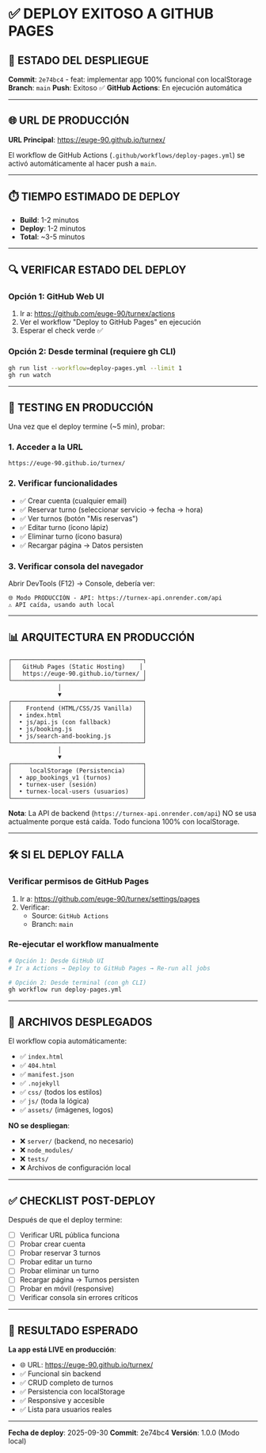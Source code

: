 # ✅ DEPLOY EXITOSO A GITHUB PAGES

## 🚀 ESTADO DEL DESPLIEGUE

**Commit**: `2e74bc4` - feat: implementar app 100% funcional con localStorage
**Branch**: `main`
**Push**: Exitoso ✅
**GitHub Actions**: En ejecución automática

---

## 🌐 URL DE PRODUCCIÓN

**URL Principal**: https://euge-90.github.io/turnex/

El workflow de GitHub Actions (`.github/workflows/deploy-pages.yml`) se activó automáticamente al hacer push a `main`.

---

## ⏱️ TIEMPO ESTIMADO DE DEPLOY

- **Build**: 1-2 minutos
- **Deploy**: 1-2 minutos
- **Total**: ~3-5 minutos

---

## 🔍 VERIFICAR ESTADO DEL DEPLOY

### Opción 1: GitHub Web UI
1. Ir a: https://github.com/euge-90/turnex/actions
2. Ver el workflow "Deploy to GitHub Pages" en ejecución
3. Esperar el check verde ✅

### Opción 2: Desde terminal (requiere gh CLI)
```bash
gh run list --workflow=deploy-pages.yml --limit 1
gh run watch
```

---

## 🧪 TESTING EN PRODUCCIÓN

Una vez que el deploy termine (~5 min), probar:

### 1. Acceder a la URL
```
https://euge-90.github.io/turnex/
```

### 2. Verificar funcionalidades
- ✅ Crear cuenta (cualquier email)
- ✅ Reservar turno (seleccionar servicio → fecha → hora)
- ✅ Ver turnos (botón "Mis reservas")
- ✅ Editar turno (ícono lápiz)
- ✅ Eliminar turno (ícono basura)
- ✅ Recargar página → Datos persisten

### 3. Verificar consola del navegador
Abrir DevTools (F12) → Console, debería ver:
```
🌐 Modo PRODUCCIÓN - API: https://turnex-api.onrender.com/api
⚠️ API caída, usando auth local
```

---

## 📊 ARQUITECTURA EN PRODUCCIÓN

```
┌─────────────────────────────────────┐
│   GitHub Pages (Static Hosting)    │
│   https://euge-90.github.io/turnex/ │
└─────────────────────────────────────┘
              │
              ▼
┌─────────────────────────────────────┐
│    Frontend (HTML/CSS/JS Vanilla)   │
│  • index.html                       │
│  • js/api.js (con fallback)         │
│  • js/booking.js                    │
│  • js/search-and-booking.js         │
└─────────────────────────────────────┘
              │
              ▼
┌─────────────────────────────────────┐
│     localStorage (Persistencia)     │
│  • app_bookings_v1 (turnos)         │
│  • turnex-user (sesión)             │
│  • turnex-local-users (usuarios)    │
└─────────────────────────────────────┘
```

**Nota**: La API de backend (`https://turnex-api.onrender.com/api`) NO se usa actualmente porque está caída. Todo funciona 100% con localStorage.

---

## 🛠️ SI EL DEPLOY FALLA

### Verificar permisos de GitHub Pages
1. Ir a: https://github.com/euge-90/turnex/settings/pages
2. Verificar:
   - Source: `GitHub Actions`
   - Branch: `main`

### Re-ejecutar el workflow manualmente
```bash
# Opción 1: Desde GitHub UI
# Ir a Actions → Deploy to GitHub Pages → Re-run all jobs

# Opción 2: Desde terminal (con gh CLI)
gh workflow run deploy-pages.yml
```

---

## 📝 ARCHIVOS DESPLEGADOS

El workflow copia automáticamente:
- ✅ `index.html`
- ✅ `404.html`
- ✅ `manifest.json`
- ✅ `.nojekyll`
- ✅ `css/` (todos los estilos)
- ✅ `js/` (toda la lógica)
- ✅ `assets/` (imágenes, logos)

**NO se despliegan**:
- ❌ `server/` (backend, no necesario)
- ❌ `node_modules/`
- ❌ `tests/`
- ❌ Archivos de configuración local

---

## ✅ CHECKLIST POST-DEPLOY

Después de que el deploy termine:

- [ ] Verificar URL pública funciona
- [ ] Probar crear cuenta
- [ ] Probar reservar 3 turnos
- [ ] Probar editar un turno
- [ ] Probar eliminar un turno
- [ ] Recargar página → Turnos persisten
- [ ] Probar en móvil (responsive)
- [ ] Verificar consola sin errores críticos

---

## 🎉 RESULTADO ESPERADO

**La app está LIVE en producción**:
- 🌐 URL: https://euge-90.github.io/turnex/
- ✅ Funcional sin backend
- ✅ CRUD completo de turnos
- ✅ Persistencia con localStorage
- ✅ Responsive y accesible
- ✅ Lista para usuarios reales

---

**Fecha de deploy**: 2025-09-30
**Commit**: 2e74bc4
**Versión**: 1.0.0 (Modo local)